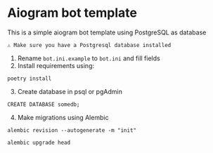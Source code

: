 # Aiogram bot template
This is a simple aiogram bot template using PostgreSQL as database
```
⚠️ Make sure you have a Postgresql database installed
```
1. Rename `bot.ini.example` to `bot.ini` and fill fields
2. Install requirements using: 
```
poetry install
```
3. Create database in psql or pgAdmin
```
CREATE DATABASE somedb;
```
4. Make migrations using Alembic
```
alembic revision --autogenerate -m "init"
```
```
alembic upgrade head
```
